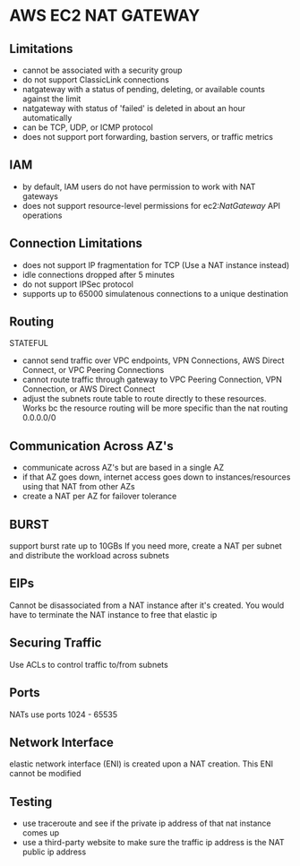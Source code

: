 # AWS EC2 NAT GATEWAY

## Limitations
- cannot be associated with a security group
- do not support ClassicLink connections
- natgateway with a status of pending, deleting, or available counts against the
limit
- natgateway with status of 'failed' is deleted in about an hour automatically
- can be TCP, UDP, or ICMP protocol
- does not support port forwarding, bastion servers, or traffic metrics

## IAM
- by default, IAM users do not have permission to work with NAT gateways
- does not support resource-level permissions for ec2:*NatGateway* API operations

## Connection Limitations
- does not support IP fragmentation for TCP (Use a NAT instance instead)
- idle connections dropped after 5 minutes
- do not support IPSec protocol
- supports up to 65000 simulatenous connections to a unique destination

## Routing
STATEFUL
- cannot send traffic over VPC endpoints, VPN Connections, AWS Direct Connect,
or VPC Peering Connections
- cannot route traffic through gateway to VPC Peering Connection, VPN
Connection, or AWS Direct Connect
- adjust the subnets route table to route directly to these resources. Works bc
the resource routing will be more specific than the nat routing 0.0.0.0/0

## Communication Across AZ's
- communicate across AZ's but are based in a single AZ
- if that AZ goes down, internet access goes down to instances/resources using
that NAT from other AZs
- create a NAT per AZ for failover tolerance

## BURST
support burst rate up to 10GBs
If you need more, create a NAT per subnet and distribute the workload across
subnets

## EIPs
Cannot be disassociated from a NAT instance after it's created. You would have
to terminate the NAT instance to free that elastic ip

## Securing Traffic
Use ACLs to control traffic to/from subnets

## Ports
NATs use ports 1024 - 65535

## Network Interface
elastic network interface (ENI) is created upon a NAT creation. This ENI cannot
be modified

## Testing
- use traceroute and see if the private ip address of that nat instance comes up
- use a third-party website to make sure the traffic ip address is the NAT
public ip address
